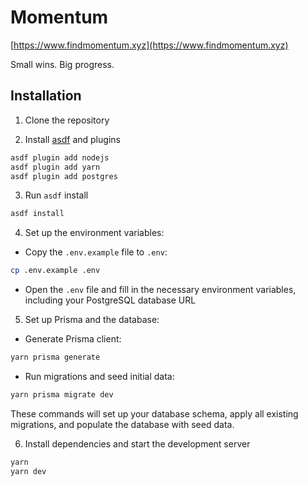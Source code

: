 # Momentum


[https://www.findmomentum.xyz](https://www.findmomentum.xyz)

Small wins. Big progress.

## Installation

1. Clone the repository

2. Install [asdf](https://github.com/asdf-vm/asdf) and plugins

``` bash
asdf plugin add nodejs
asdf plugin add yarn
asdf plugin add postgres
```

3. Run `asdf` install

```bash
asdf install
```

4. Set up the environment variables:
- Copy the `.env.example` file to `.env`:

``` bash
cp .env.example .env
```

- Open the `.env` file and fill in the necessary environment variables, including your PostgreSQL database URL

5. Set up Prisma and the database:
- Generate Prisma client:

``` bash
yarn prisma generate
```

   - Run migrations and seed initial data:

 ``` bash
 yarn prisma migrate dev
 ```

These commands will set up your database schema, apply all existing migrations, and populate the database with seed data.

6. Install dependencies and start the development server

``` bash
yarn
yarn dev
```
